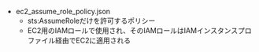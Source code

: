 - ec2_assume_role_policy.json
  - sts:AssumeRoleだけを許可するポリシー
  - EC2用のIAMロールで使用され、そのIAMロールはIAMインスタンスプロファイル経由でEC2に適用される
